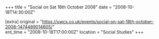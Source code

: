 +++
title = "Social on Sat 18th October 2008"
date = "2008-10-18T14:30:00Z"

[extra]
original = "https://uwcs.co.uk/events/social-on-sat-18th-october-2008-1474489014605/"    
ent_time = "2008-10-18T17:00:00Z"
location = "Social Studies"
+++



